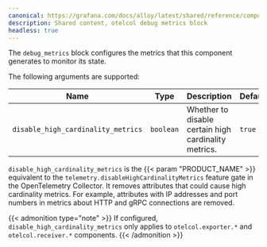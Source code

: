 ```yaml
---
canonical: https://grafana.com/docs/alloy/latest/shared/reference/components/otelcol-debug-metrics-block/
description: Shared content, otelcol debug metrics block
headless: true
---
```


The `debug_metrics` block configures the metrics that this component generates to monitor its state.

The following arguments are supported:

| Name                               | Type      | Description                                          | Default | Required |
| ---------------------------------- | --------- | ---------------------------------------------------- | ------- | -------- |
| `disable_high_cardinality_metrics` | `boolean` | Whether to disable certain high cardinality metrics. | `true`  | no       |

`disable_high_cardinality_metrics` is the {{< param "PRODUCT_NAME" >}} equivalent to the `telemetry.disableHighCardinalityMetrics` feature gate in the OpenTelemetry Collector.
It removes attributes that could cause high cardinality metrics.
For example, attributes with IP addresses and port numbers in metrics about HTTP and gRPC connections are removed.

{{< admonition type="note" >}}
If configured, `disable_high_cardinality_metrics` only applies to `otelcol.exporter.*` and `otelcol.receiver.*` components.
{{< /admonition >}}
